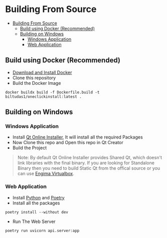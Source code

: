 # Building From Source
- [Building From Source](#building-from-source)
  - [Build using Docker (Recommended)](#build-using-docker-recommended)
  - [Building on Windows](#building-on-windows)
    - [Windows Application](#windows-application)
    - [Web Application](#web-application)

## Build using Docker (Recommended)

- [Download and Install Docker](https://www.docker.com/)
- Clone this repository
- Build the Docker Image
```
docker buildx build -f Dockerfile.build -t biltudas1/oneclickinstall:latest .
```

## Building on Windows

### Windows Application

- Install [Qt Online Installer](https://www.qt.io/download-qt-installer-oss), It will install all the required Packages
- Now Clone this repo and Open this repo in Qt Creator
- Build the Project  
> Note: By default Qt Online Installer provides Shared Qt, which doesn't link libraries with the final binary. If you are looking for Standalone Binary then you need to build Static Qt from the offical source or you can use [Engima Virtualbox](https://enigmaprotector.com/en/aboutvb.html).

### Web Application

- Install [Python](https://www.python.org/) and [Poetry](https://python-poetry.org/)
- Install all the packages
```
poetry install --without dev
```
- Run The Web Server
```
poetry run uvicorn api.server:app
```